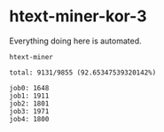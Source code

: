 # htext-miner-kor-3

Everything doing here is automated.

```
htext-miner

total: 9131/9855 (92.65347539320142%)

job0: 1648
job1: 1911
job2: 1801
job3: 1971
job4: 1800
```